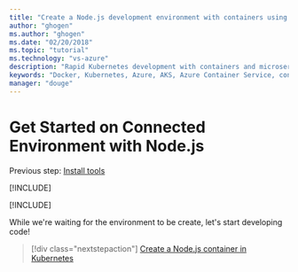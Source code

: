 ```yaml
---
title: "Create a Node.js development environment with containers using Kubernetes in the cloud - Step 2 - Create a Kubernetes development environment | Microsoft Docs"
author: "ghogen"
ms.author: "ghogen"
ms.date: "02/20/2018"
ms.topic: "tutorial"
ms.technology: "vs-azure"
description: "Rapid Kubernetes development with containers and microservices on Azure"
keywords: "Docker, Kubernetes, Azure, AKS, Azure Container Service, containers"
manager: "douge"
---
```

# Get Started on Connected Environment with Node.js

Previous step: [Install tools](get-started-nodejs-01.md)

[!INCLUDE[](includes/sign-into-azure.md)]

[!INCLUDE[](includes/create-env-cli.md)]

While we're waiting for the environment to be create, let's start developing code!

> [!div class="nextstepaction"]
> [Create a Node.js container in Kubernetes](get-started-nodejs-03.md)
